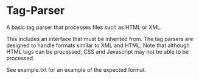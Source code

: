 Tag-Parser
==========

A basic tag parser that processes files such as HTML or XML.


This includes an interface that must be inherited from. The tag parsers are
designed to handle formats similar to XML and HTML. Note that although HTML tags
can be processed, CSS and Javascript may not be able to be processed.

See example.txt for an example of the expected format.


